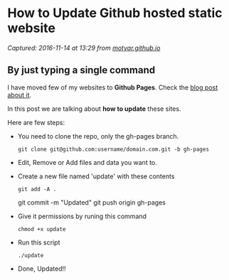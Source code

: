 # How to Update Github hosted static website

_Captured: 2016-11-14 at 13:29 from [motyar.github.io](https://motyar.github.io/14/update_gihub_hosted_website.html)_

## By just typing a single command

I have moved few of my websites to **Github Pages**. Check the [blog post about it](http://motyar.github.io/14/free_hosting_on_github.html).

In this post we are talking about **how to update** these sites.

Here are few steps:

  * You need to clone the repo, only the gh-pages branch.
    
        git clone git@github.com:username/domain.com.git -b gh-pages
    

  * Edit, Remove or Add files and data you want to.

  * Create a new file named 'update' with these contents
    
        git add -A . 
    git commit -m "Updated" 
    git push origin gh-pages
    

  * Give it permissions by runing this command
    
        chmod +x update
    

  * Run this script
    
        ./update
    

  * Done, Updated!!
